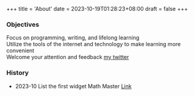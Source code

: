 +++
title = 'About'
date = 2023-10-19T01:28:23+08:00
draft = false
+++

### Objectives
Focus on programming, writing, and lifelong learning  
Utilize the tools of the internet and technology to make learning more convenient  
Welcome your attention and feedback [my twitter](https://twitter.com/bliang0623)

### History

- 2023-10 List the first widget Math Master  [Link](/labs/calculator/)